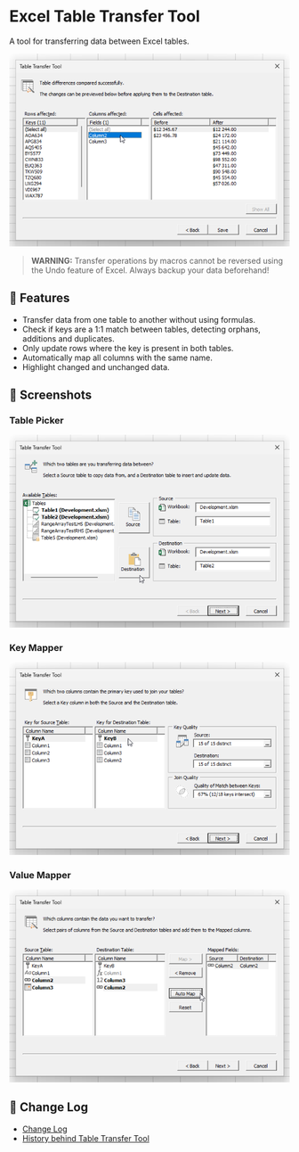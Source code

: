 # Excel Table Transfer Tool
A tool for transferring data between Excel tables.

![Screenshot of Preview dialog](images/DeltasPreview.png)
> **WARNING:** Transfer operations by macros cannot be reversed using the Undo feature of Excel. Always backup your data beforehand!

## 🧰 Features
- Transfer data from one table to another without using formulas.
- Check if keys are a 1:1 match between tables, detecting orphans, additions and duplicates.
- Only update rows where the key is present in both tables.
- Automatically map all columns with the same name. 
- Highlight changed and unchanged data.

## 📸 Screenshots
### Table Picker
![Screenshot of Table Picker dialog](images/TablePicker.png)
### Key Mapper
![Screenshot of Key Mapper dialog](images/KeyMapper.png)
### Value Mapper
![Screenshot of Value Mapper dialog](images/ValueMapper.png)

## 📝 Change Log
- [Change Log](Notes/ChangeLog.md)
- [History behind Table Transfer Tool](Notes/History.md)
